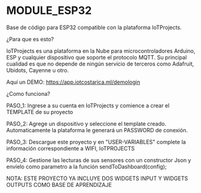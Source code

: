 # MODULE_ESP32
Base de código para ESP32 compatible con la plataforma IoTProjects. 

¿Para que es esto?

IoTProjects es una plataforma en la Nube para microcontroladores Arduino, ESP y cualquier dispositivo que soporte el protocolo MQTT.
Su principal cualidad es que no depende de ningún servicio de terceros como Adafruit, Ubidots, Cayenne u otro.

Aquí un DEMO: https://app.iotcostarica.ml/demologin


¿Como funciona?

PASO_1:  Ingrese a su cuenta en IoTProjects y comience a crear el TEMPLATE de su proyecto

PASO_2: Agrege un dispositivo y seleccione el template creado. Automaticamente la plataforma le generará un PASSWORD de conexión.

PASO_3: Descargue este proyecto y en "USER-VARIABLES" complete la información correspondiente a WIFI, IoTPROJECTS

PASO_4: Gestione las lecturas de sus sensores con un constructor Json y envíelo como parametro a la función sendToDashboard(config);

NOTA: ESTE PROYECTO YA INCLUYE DOS WIDGETS INPUT Y WIDGETS OUTPUTS COMO BASE DE APRENDIZAJE

